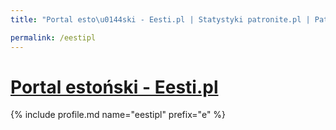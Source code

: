 ```yaml
---
title: "Portal esto\u0144ski - Eesti.pl | Statystyki patronite.pl | Patromierz"

permalink: /eestipl
---
```


# [Portal estoński - Eesti.pl](https://patronite.pl/eestipl)

{% include profile.md name="eestipl" prefix="e" %}
